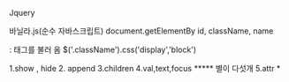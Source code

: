 Jquery

바닐라.js(순수 자바스크립트)
document.getElementBy
		id,
		className,
		name

: 태그를 불러 옴
$('.className').css('display','block')

1.show , hide
2. append
3.children
4.val,text,focus ***** 별이 다섯개
5.attr *
